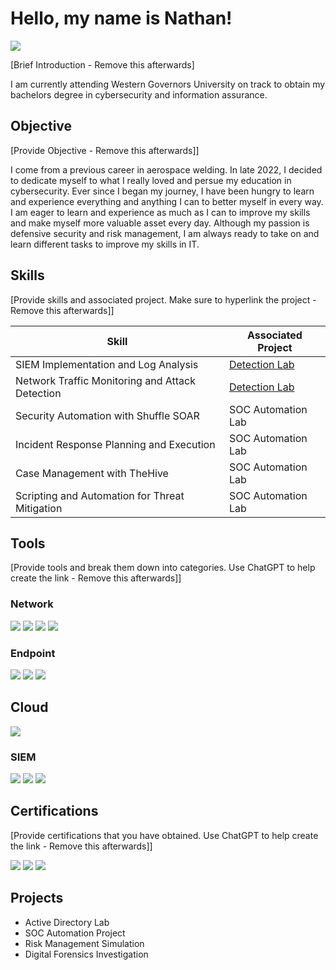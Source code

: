 # Hello, my name is Nathan!
<a href="www.linkedin.com/in/nathan-fisher-ab90722bb"><img src="https://img.shields.io/badge/-LinkedIn-0072b1?&style=for-the-badge&logo=linkedin&logoColor=white" /></a>

[Brief Introduction - Remove this afterwards]

I am currently attending Western Governors University on track to obtain my bachelors degree in cybersecurity and information assurance.

## Objective
[Provide Objective - Remove this afterwards]]

I come from a previous career in aerospace welding. In late 2022, I decided to dedicate myself to what I really loved and persue my education in cybersecurity. Ever since I began my journey, I have been hungry to learn and experience everything and anything I can to better myself in every way. I am eager to learn and experience as much as I can to improve my skills and make myself more valuable asset every day. Although my passion is defensive security and risk management, I am always ready to take on and learn different tasks to improve my skills in IT.

## Skills
[Provide skills and associated project. Make sure to hyperlink the project - Remove this afterwards]]

| Skill                                         | Associated Project         |
|-----------------------------------------------|----------------------------|
| SIEM Implementation and Log Analysis          | <a href="https://google.com">Detection Lab</a>|
| Network Traffic Monitoring and Attack Detection | <a href="https://google.com">Detection Lab</a>|
| Security Automation with Shuffle SOAR         | SOC Automation Lab|
| Incident Response Planning and Execution      | SOC Automation Lab|
| Case Management with TheHive                  | SOC Automation Lab|
| Scripting and Automation for Threat Mitigation | SOC Automation Lab|

## Tools
[Provide tools and break them down into categories. Use ChatGPT to help create the link - Remove this afterwards]]

### Network
<div>
    <img src="https://img.shields.io/badge/-Wireshark-1679A7?&style=for-the-badge&logo=Wireshark&logoColor=white" />
    <img src="https://img.shields.io/badge/-Angry%20IP%20Scanner-4CAF50?&style=for-the-badge&logo=Angry%20IP%20Scanner&logoColor=white" /> 
    <img src="https://img.shields.io/badge/-Nmap-4682B4?&style=for-the-badge&logo=Nmap&logoColor=white" /> 
    <img src="https://img.shields.io/badge/-Active%20Directory-0078D4?&style=for-the-badge&logo=Microsoft&logoColor=white" />
</div>

### Endpoint
<div>
    <img src="https://img.shields.io/badge/-Microsoft_Defender_for_Endpoint-00A4EF?&style=for-the-badge&logo=Microsoft&logoColor=white" />
    <img src="https://img.shields.io/badge/-Wazuh-005F9E?&style=for-the-badge&logo=Wazuh&logoColor=white" /> 
    <img src="https://img.shields.io/badge/-Malwarebytes-0066CC?&style=for-the-badge&logo=Malwarebytes&logoColor=white" /> 
</div>

## Cloud  
<div>
    <img src="https://img.shields.io/badge/-DigitalOcean-0080FF?&style=for-the-badge&logo=DigitalOcean&logoColor=white" /> 
</div>    

### SIEM
<div>
    <img src="https://img.shields.io/badge/-Splunk-000000?&style=for-the-badge&logo=Splunk&logoColor=white" /> 
    <img src="https://img.shields.io/badge/-Elastic-005571?&style=for-the-badge&logo=Elastic&logoColor=white" /> 
    <img src="https://img.shields.io/badge/-The%20Hive-6D3F6C?&style=for-the-badge&logo=Hive&logoColor=white" />
</div>

## Certifications
[Provide certifications that you have obtained. Use ChatGPT to help create the link - Remove this afterwards]]
<div>
    <img src="https://img.shields.io/badge/-A%2B-0093D0?&style=for-the-badge&logo=CompTIA&logoColor=white" />
    <img src="https://img.shields.io/badge/-Network%2B-003B6F?&style=for-the-badge&logo=CompTIA&logoColor=white" />
    <img src="https://img.shields.io/badge/-Security%2B-D50032?&style=for-the-badge&logo=CompTIA&logoColor=white" />
</div>

## Projects
- Active Directory Lab
- SOC Automation Project
- Risk Management Simulation
- Digital Forensics Investigation 
